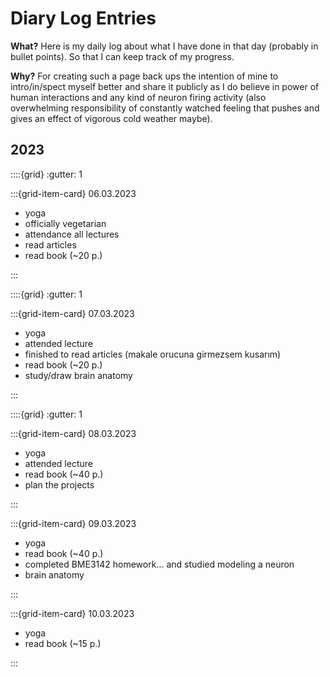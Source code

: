 # Diary Log Entries

**What?**
Here is my daily log about what I have done in that day (probably in bullet points). So that I can keep track of my progress.

**Why?**
For creating such a page back ups the intention of mine to intro/in/spect myself better and share it publicly as I do believe in power of human interactions and any kind of neuron firing activity (also overwhelming responsibility of constantly watched feeling that pushes and gives an effect of vigorous cold weather maybe).

## 2023

::::{grid}
:gutter: 1

:::{grid-item-card} 06.03.2023

- yoga
- officially vegetarian
- attendance all lectures
- read articles
- read book (~20 p.)

:::

::::{grid}
:gutter: 1

:::{grid-item-card} 07.03.2023

- yoga
- attended lecture
- finished to read articles (makale orucuna girmezsem kusarım)
- read book (~20 p.)
- study/draw brain anatomy

:::

::::{grid}
:gutter: 1

:::{grid-item-card} 08.03.2023

- yoga
- attended lecture
- read book (~40 p.)
- plan the projects

:::

:::{grid-item-card} 09.03.2023

- yoga
- read book (~40 p.)
- completed BME3142 homework... and studied modeling a neuron
- brain anatomy

:::

:::{grid-item-card} 10.03.2023

- yoga
- read book (~15 p.)

:::